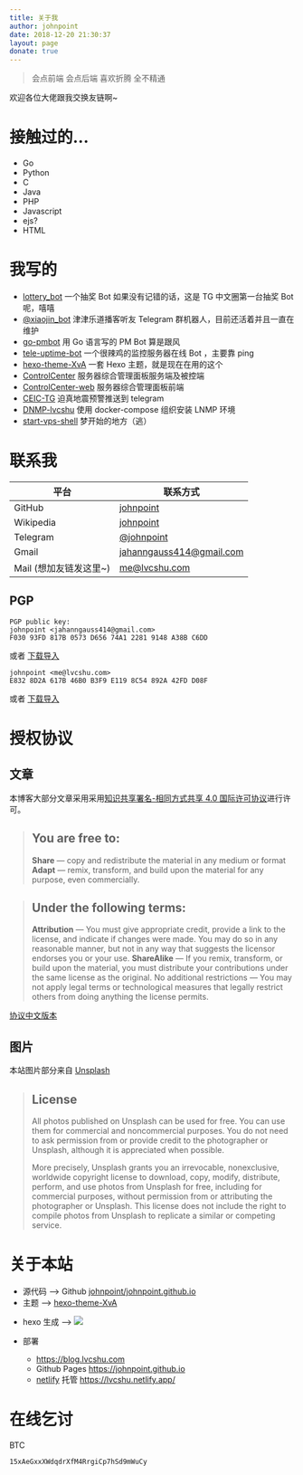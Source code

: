```yaml
---
title: 关于我
author: johnpoint
date: 2018-12-20 21:30:37
layout: page
donate: true
---
```


> 会点前端
> 会点后端
> 喜欢折腾
> 全不精通

欢迎各位大佬跟我交换友链啊~

# 接触过的...

- Go
- Python
- C
- Java
- PHP
- Javascript
- ejs?
- HTML

# 我写的

- [lottery_bot](https://github.com/johnpoint/lottery_bot) 一个抽奖 Bot 如果没有记错的话，这是 TG 中文圈第一台抽奖 Bot 呢，嘻嘻
- [@xiaojin_bot](https://t.me/xiaojin_bot) 津津乐道播客听友 Telegram 群机器人，目前还活着并且一直在维护
- [go-pmbot](https://github.com/johnpoint/go-pmbot) 用 Go 语言写的 PM Bot 算是跟风
- [tele-uptime-bot](https://github.com/johnpoint/tele-uptime-bot) 一个很辣鸡的监控服务器在线 Bot ，主要靠 ping
- [hexo-theme-XvA](https://github.com/johnpoint/hexo-theme-XvA) 一套 Hexo 主题，就是现在在用的这个
- [ControlCenter](https://github.com/johnpoint/ControlCenter) 服务器综合管理面板服务端及被控端
- [ControlCenter-web](https://github.com/johnpoint/ControlCenter-web) 服务器综合管理面板前端
- [CEIC-TG](https://github.com/johnpoint/CEIC-TG) 迫真地震预警推送到 telegram
- [DNMP-lvcshu](https://github.com/johnpoint/DNMP-lvcshu) 使用 docker-compose 组织安装 LNMP 环境
- [start-vps-shell](https://github.com/johnpoint/start-vps-shell) 梦开始的地方（逃）


# 联系我

| 平台                   | 联系方式                                                  |
| ---------------------- | --------------------------------------------------------- |
| GitHub                 | [johnpoint](https://github.com/johnpoint)                 |
| Wikipedia              | [johnpoint](https://zh.wikipedia.org/wiki/User:Johnpoint) |
| Telegram               | [@johnpoint](https://t.me/johnpoint)                      |
| Gmail                  | jahanngauss414@gmail.com                                  |
| Mail (想加友链发这里~) | me@lvcshu.com                                             |

## PGP

```
PGP public key:
johnpoint <jahanngauss414@gmail.com>
F030 93FD 817B 0573 D656 74A1 2281 9148 A38B C6DD
```

或者 [下载导入](https://cdn.lvcshu.info/PGP/F03093FD817B0573D65674A122819148A38BC6DD-pub.asc)

```
johnpoint <me@lvcshu.com>
E832 8D2A 617B 46B0 B3F9 E119 8C54 892A 42FD D08F
```

或者 [下载导入](https://cdn.lvcshu.info/PGP/E8328D2A617B46B0B3F9E1198C54892A42FDD08F-pub.asc)


# 授权协议

## 文章

本博客大部分文章采用采用[知识共享署名-相同方式共享 4.0 国际许可协议](http://creativecommons.org/licenses/by-sa/4.0/)进行许可。

> ## You are free to:
>
> **Share** — copy and redistribute the material in any medium or format
> **Adapt** — remix, transform, and build upon the material for any purpose, even commercially.

> ## Under the following terms:
>
> **Attribution** — You must give appropriate credit, provide a link to the license, and indicate if changes were made. You may do so in any reasonable manner, but not in any way that suggests the licensor endorses you or your use.
> **ShareAlike** — If you remix, transform, or build upon the material, you must distribute your contributions under the same license as the original.
> No additional restrictions — You may not apply legal terms or technological measures that legally restrict others from doing anything the license permits.

[协议中文版本](https://creativecommons.org/licenses/by-sa/4.0/deed.zh)

## 图片

本站图片部分来自 [Unsplash](https://unsplash.com/)

> ## License
>
> All photos published on Unsplash can be used for free. You can use them for commercial and noncommercial purposes. You do not need to ask permission from or provide credit to the photographer or Unsplash, although it is appreciated when possible.
>
> More precisely, Unsplash grants you an irrevocable, nonexclusive, worldwide copyright license to download, copy, modify, distribute, perform, and use photos from Unsplash for free, including for commercial purposes, without permission from or attributing the photographer or Unsplash. This license does not include the right to compile photos from Unsplash to replicate a similar or competing service.

# 关于本站

- 源代码 --> Github [johnpoint/johnpoint.github.io](https://github.com/johnpoint/johnpoint.github.io)
- 主题 --> [hexo-theme-XvA](https://github.com/johnpoint/hexo-theme-XvA)

* hexo 生成 --> ![](https://travis-ci.org/johnpoint/johnpoint.github.io.svg?branch=source)

* 部署
  - https://blog.lvcshu.com
  - Github Pages https://johnpoint.github.io
  - [netlify](https://www.netlify.com/) 托管 https://lvcshu.netlify.app/

# 在线乞讨

BTC

```
15xAeGxxXWdqdrXfM4RrgiCp7hSd9mWuCy
```
